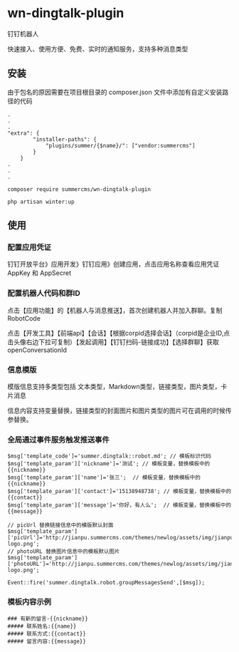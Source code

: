# wn-dingtalk-plugin

钉钉机器人

快速接入、使用方便、免费、实时的通知服务，支持多种消息类型

## 安装

由于包名的原因需要在项目根目录的 composer.json 文件中添加有自定义安装路径的代码
```
.
.
.
"extra": {
        "installer-paths": {
            "plugins/summer/{$name}/": ["vendor:summercms"]
        }
    }
.
.
.
```

```
composer require summercms/wn-dingtalk-plugin
```

```
php artisan winter:up
```
## 使用

### 配置应用凭证

钉钉开放平台》应用开发》钉钉应用》创建应用，点击应用名称查看应用凭证 AppKey 和 AppSecret

### 配置机器人代码和群ID

点击【应用功能】的【机器人与消息推送】，首次创建机器人并加入群聊。复制 RobotCode

点击【开发工具】【前端api】【会话】【根据corpid选择会话】（corpid是企业ID,点击头像右边下拉可复制）【发起调用】【钉钉扫码-链接成功】【选择群聊】获取 openConversationId

### 信息模版

模版信息支持多类型包括 文本类型，Markdown类型，链接类型，图片类型，卡片消息

信息内容支持变量替换，链接类型的封面图片和图片类型的图片可在调用的时候传参替换。

### 全局通过事件服务触发推送事件

```
$msg['template_code']='summer.dingtalk::robot.md'; // 模板标识代码
$msg['template_param']['nickname']='测试'; // 模板变量，替换模板中的{{nickname}}
$msg['template_param']['name']='张三';  // 模板变量，替换模板中的{{nickname}}
$msg['template_param']['contact']='15138948738'; // 模板变量，替换模板中的{{contact}}
$msg['template_param']['message']='你好，有人么';  // 模板变量，替换模板中的{{message}}

// picUrl 替换链接信息中的模版默认封面
$msg['template_param']['picUrl']='http://jianpu.summercms.com/themes/newlog/assets/img/jianpu-logo.png';
// photoURL 替换图片信息中的模板默认图片
$msg['template_param']['photoURL']='http://jianpu.summercms.com/themes/newlog/assets/img/jianpu-logo.png';

Event::fire('summer.dingtalk.robot.groupMessagesSend',[$msg]);

```
### 模板内容示例
```
### 有新的留言-{{nickname}}
##### 联系姓名:{{name}}
##### 联系方式:{{contact}}
##### 留言内容:{{message}}
```


